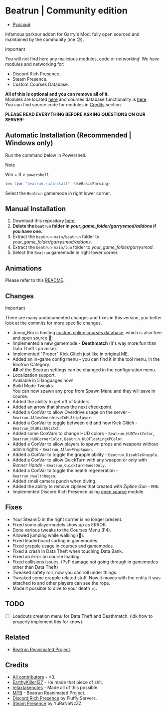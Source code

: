 # Beatrun | Community edition

* [Русский](./README_ru.md)

Infamous parkour addon for Garry's Mod, fully open sourced and maintained by the community (me 😞).

> [!IMPORTANT]
> You will not find here any malicious modules, code or networking! We have modules and networking for:
>
> * Discord Rich Presence.
> * Steam Presence.
> * Custom Courses Database.
>
> **All of this is optional and you can remove all of it.**\
> Modules are located [here](https://github.com/JonnyBro/beatrun/tree/main/lua/bin) and courses database functionality is [here](https://github.com/JonnyBro/beatrun/blob/main/beatrun/gamemodes/beatrun/gamemode/cl/CoursesDatabase.lua).\
> You can find source code for modules in [Credits](#credits) section.

**PLEASE READ EVERYTHING BEFORE ASKING QUESTIONS ON OUR SERVER!**

## Automatic Installation (Recommended | Windows only)

Run the command below in Powershell.
> [!NOTE]
> Win + R > `powershell`

```powershell
iex (iwr "beatrun.ru/install" -UseBasicParsing)
```

Select the `Beatrun` gamemode in right lower corner.

## Manual Installation

1. Download this repository [here](https://github.com/JonnyBro/beatrun/archive/refs/heads/master.zip).
2. **Delete the `beatrun` folder in *your_game_folder/garrysmod/addons* if you have one.**
3. Extract the `beatrun-main/beatrun` folder to *your_game_folder/garrysmod/addons*.
4. Extract the `beatrun-main/lua` folder to *your_game_folder/garrysmod*.
5. Select the `Beatrun` gamemode in right lower corner.

## Animations

Please refer to this [README](beatrun/README.md).

## Changes

> [!IMPORTANT]
> There are many undocumented changes and fixes in this version, you better look at the commits for more specific changes.

* Jonny_Bro is hosting [custom online courses database](https://courses.beatrun.ru), which is also free and [open source](https://github.com/relaxtakenotes/beatrun-courses-server/) 🤯!
* Implemented a new gamemode - **Deathmatch** (it's way more fun than Data Theft I promise).
* Implemented "Proper" Kick Glitch just like in [original ME](https://www.youtube.com/watch?v=zK5y3NBUStc).
* Added an in-game config menu - you can find it in the tool menu, in the *Beatrun* Category.\
**All** of the Beatrun settings can be changed in the configuration menu.
* Localization support.\
Available in 5 languages now!
* Build Mode Tweaks.\
You can now spawn any prop from Spawn Menu and they will save in course.
* Added the ability to get off of ladders.
* Added an arrow that shows the next checkpoint.
* Added a ConVar to allow Overdrive usage on the server - `Beatrun_AllowOverdriveInMultiplayer`.
* Added a ConVar to toggle between old and new Kick Glitch - `Beatrun_OldKickGlitch`.
* Added some ConVars to change HUD colors - `Beatrun_HUDTextColor`, `Beatrun_HUDCornerColor`, `Beatrun_HUDFloatingXPColor`.
* Added a ConVar to allow players to spawn props and weapons without admin rights - `Beatrun_AllowPropSpawn`.
* Added a ConVar to toggle the grapple ability - `Beatrun_DisableGrapple`.
* Added a ConVar to allow QuickTurn with any weapon or only with *Runner Hands* - `Beatrun_QuickturnHandsOnly`.
* Added a ConVar to toggle the heatlh regeneration - `Beatrun_HealthRegen`.
* Added small camera punch when diving.
* Added the ability to remove ziplines that created with *Zipline Gun* - `RMB`.
* Implemented Discord Rich Presence using [open source](#credits) module.

## Fixes

* Your SteamID in the right corner is no longer present.
* Fixed some playermodels show up as ERROR.
* Done various tweaks to the Courses Menu (F4).
* Allowed jumping while walking (🤷).
* Fixed leaderboard sorting in gamemodes.
* Fixed grapple usage in courses and gamemodes.
* Fixed a crash in Data Theft when touching Data Bank.
* Fixed an error on course loading.
* Fixed collisions issues. (PvP damage not going through in gamemodes other than Data Theft)
* Tweaked safety roll, now you can roll under things.
* Tweaked some grapple related stuff. Now it moves with the entity it was attached to and other players can see the rope.
* Made it possible to dive to your death =).

## TODO

* [ ] Loadouts creation menu for Data Theft and Deathmatch. (idk how to properly implement this for know).

## Related

* [Beatrun Reanimated Project](https://github.com/JonnyBro/beatrun-anims).

## Credits

* [All contributors](https://github.com/JonnyBro/beatrun/graphs/contributors) - <3.
* [EarthyKiller127](https://www.youtube.com/channel/UCiFqPwGo4x0J65xafIaECDQ) - He made that piece of shit.
* [relaxtakenotes](https://github.com/relaxtakenotes) - Made all of this possible.
* [MTB](https://www.youtube.com/@MTB396) - Beatrun Reanimated Project.
* [Discord Rich Presence](https://github.com/fluffy-servers/gmod-discord-rpc) by Fluffy Servers.
* [Steam Presence](https://github.com/YuRaNnNzZZ/gmcl_steamrichpresencer) by YuRaNnNzZZ.
